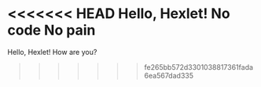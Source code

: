 <<<<<<< HEAD
Hello, Hexlet!
No code No pain
=======
Hello, Hexlet! How are you?
>>>>>>> fe265bb572d3301038817361fada6ea567dad335

